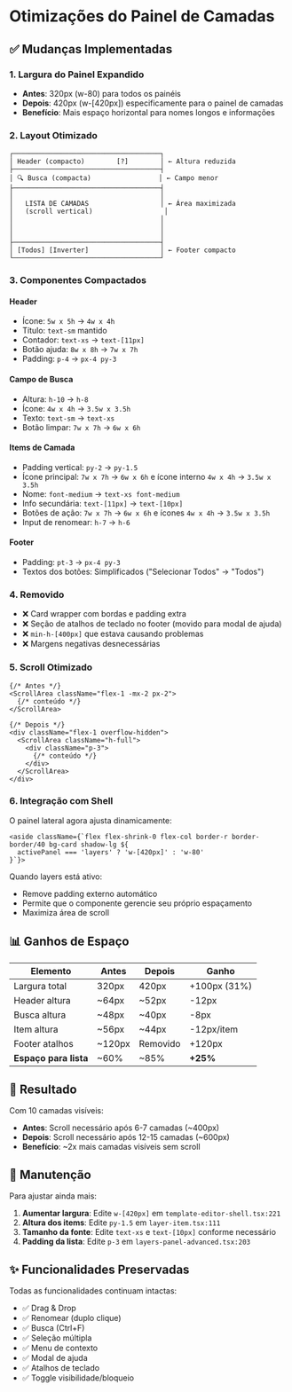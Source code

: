 # Otimizações do Painel de Camadas

## ✅ Mudanças Implementadas

### 1. **Largura do Painel Expandido**
- **Antes**: 320px (w-80) para todos os painéis
- **Depois**: 420px (w-[420px]) especificamente para o painel de camadas
- **Benefício**: Mais espaço horizontal para nomes longos e informações

### 2. **Layout Otimizado**
```
┌─────────────────────────────────────┐
│ Header (compacto)        [?]        │ ← Altura reduzida
├─────────────────────────────────────┤
│ 🔍 Busca (compacta)                 │ ← Campo menor
├─────────────────────────────────────┤
│                                     │
│   LISTA DE CAMADAS                  │ ← Área maximizada
│   (scroll vertical)                  │
│                                     │
│                                     │
│                                     │
├─────────────────────────────────────┤
│ [Todos] [Inverter]                  │ ← Footer compacto
└─────────────────────────────────────┘
```

### 3. **Componentes Compactados**

#### Header
- Ícone: `5w x 5h` → `4w x 4h`
- Título: `text-sm` mantido
- Contador: `text-xs` → `text-[11px]`
- Botão ajuda: `8w x 8h` → `7w x 7h`
- Padding: `p-4` → `px-4 py-3`

#### Campo de Busca
- Altura: `h-10` → `h-8`
- Ícone: `4w x 4h` → `3.5w x 3.5h`
- Texto: `text-sm` → `text-xs`
- Botão limpar: `7w x 7h` → `6w x 6h`

#### Items de Camada
- Padding vertical: `py-2` → `py-1.5`
- Ícone principal: `7w x 7h` → `6w x 6h` e ícone interno `4w x 4h` → `3.5w x 3.5h`
- Nome: `font-medium` → `text-xs font-medium`
- Info secundária: `text-[11px]` → `text-[10px]`
- Botões de ação: `7w x 7h` → `6w x 6h` e ícones `4w x 4h` → `3.5w x 3.5h`
- Input de renomear: `h-7` → `h-6`

#### Footer
- Padding: `pt-3` → `px-4 py-3`
- Textos dos botões: Simplificados ("Selecionar Todos" → "Todos")

### 4. **Removido**
- ❌ Card wrapper com bordas e padding extra
- ❌ Seção de atalhos de teclado no footer (movido para modal de ajuda)
- ❌ `min-h-[400px]` que estava causando problemas
- ❌ Margens negativas desnecessárias

### 5. **Scroll Otimizado**
```tsx
{/* Antes */}
<ScrollArea className="flex-1 -mx-2 px-2">
  {/* conteúdo */}
</ScrollArea>

{/* Depois */}
<div className="flex-1 overflow-hidden">
  <ScrollArea className="h-full">
    <div className="p-3">
      {/* conteúdo */}
    </div>
  </ScrollArea>
</div>
```

### 6. **Integração com Shell**
O painel lateral agora ajusta dinamicamente:
```tsx
<aside className={`flex flex-shrink-0 flex-col border-r border-border/40 bg-card shadow-lg ${
  activePanel === 'layers' ? 'w-[420px]' : 'w-80'
}`}>
```

Quando layers está ativo:
- Remove padding externo automático
- Permite que o componente gerencie seu próprio espaçamento
- Maximiza área de scroll

## 📊 Ganhos de Espaço

| Elemento | Antes | Depois | Ganho |
|----------|-------|--------|-------|
| Largura total | 320px | 420px | +100px (31%) |
| Header altura | ~64px | ~52px | -12px |
| Busca altura | ~48px | ~40px | -8px |
| Item altura | ~56px | ~44px | -12px/item |
| Footer atalhos | ~120px | Removido | +120px |
| **Espaço para lista** | ~60% | ~85% | **+25%** |

## 🎯 Resultado

Com 10 camadas visíveis:
- **Antes**: Scroll necessário após 6-7 camadas (~400px)
- **Depois**: Scroll necessário após 12-15 camadas (~600px)
- **Benefício**: ~2x mais camadas visíveis sem scroll

## 🔧 Manutenção

Para ajustar ainda mais:

1. **Aumentar largura**: Edite `w-[420px]` em `template-editor-shell.tsx:221`
2. **Altura dos items**: Edite `py-1.5` em `layer-item.tsx:111`
3. **Tamanho da fonte**: Edite `text-xs` e `text-[10px]` conforme necessário
4. **Padding da lista**: Edite `p-3` em `layers-panel-advanced.tsx:203`

## ✨ Funcionalidades Preservadas

Todas as funcionalidades continuam intactas:
- ✅ Drag & Drop
- ✅ Renomear (duplo clique)
- ✅ Busca (Ctrl+F)
- ✅ Seleção múltipla
- ✅ Menu de contexto
- ✅ Modal de ajuda
- ✅ Atalhos de teclado
- ✅ Toggle visibilidade/bloqueio
